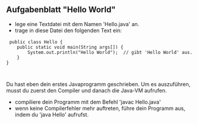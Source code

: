 ## Aufgabenblatt "Hello World"
* lege eine Textdatei mit dem Namen 'Hello.java' an.
* trage in diese Datei den folgenden Text ein:

<pre> <code>public class Hello {
	public static void main(String args[]) {
		System.out.println("Hello World");	// gibt 'Hello World' aus.
	}
}</pre> </code>

Du hast eben dein erstes Javaprogramm geschrieben. Um es auszuführen, musst du zuerst den Compiler und danach die Java-VM aufrufen.
* compiliere dein Programm mit dem Befehl 'javac Hello.java'
* wenn keine Compilerfehler mehr auftreten, führe dein Programm aus, indem du 'java Hello' aufrufst.
